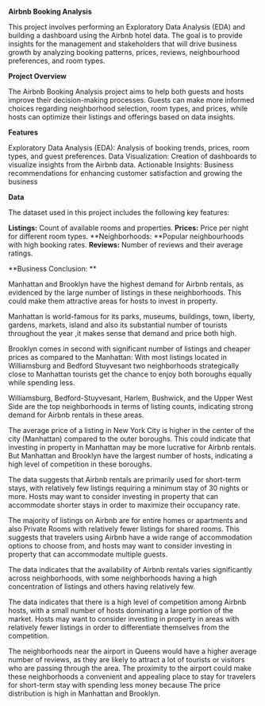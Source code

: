 **Airbnb Booking Analysis**

This project involves performing an Exploratory Data Analysis (EDA) and building a dashboard using the Airbnb hotel data. The goal is to provide insights for the management and stakeholders that will drive business growth by analyzing booking patterns, prices, reviews, neighbourhood preferences, and room types.

**Project Overview**

The Airbnb Booking Analysis project aims to help both guests and hosts improve their decision-making processes. Guests can make more informed choices regarding neighborhood selection, room types, and prices, while hosts can optimize their listings and offerings based on data insights.

**Features**

Exploratory Data Analysis (EDA): Analysis of booking trends, prices, room types, and guest preferences.
Data Visualization: Creation of dashboards to visualize insights from the Airbnb data.
Actionable Insights: Business recommendations for enhancing customer satisfaction and growing the business

****Data****

The dataset used in this project includes the following key features:

**Listings:** Count of available rooms and properties.
**Prices:** Price per night for different room types.
**Neighborhoods: **Popular neighbourhoods with high booking rates.
**Reviews:** Number of reviews and their average ratings.

**Business Conclusion: **

Manhattan and Brooklyn have the highest demand for Airbnb rentals, as evidenced by the large number of listings in these neighborhoods. This could make them attractive areas for hosts to invest in property.

Manhattan is world-famous for its parks, museums, buildings, town, liberty, gardens, markets, island and also its substantial number of tourists throughout the year ,it makes sense that demand and price both high.

Brooklyn comes in second with significant number of listings and cheaper prices as compared to the Manhattan: With most listings located in Williamsburg and Bedford Stuyvesant two neighborhoods strategically close to Manhattan tourists get the chance to enjoy both boroughs equally while spending less.

Williamsburg, Bedford-Stuyvesant, Harlem, Bushwick, and the Upper West Side are the top neighborhoods in terms of listing counts, indicating strong demand for Airbnb rentals in these areas.

The average price of a listing in New York City is higher in the center of the city (Manhattan) compared to the outer boroughs. This could indicate that investing in property in Manhattan may be more lucrative for Airbnb rentals. But Manhattan and Brooklyn have the largest number of hosts, indicating a high level of competition in these boroughs.

The data suggests that Airbnb rentals are primarily used for short-term stays, with relatively few listings requiring a minimum stay of 30 nights or more. Hosts may want to consider investing in property that can accommodate shorter stays in order to maximize their occupancy rate.

The majority of listings on Airbnb are for entire homes or apartments and also Private Rooms with relatively fewer listings for shared rooms. This suggests that travelers using Airbnb have a wide range of accommodation options to choose from, and hosts may want to consider investing in property that can accommodate multiple guests.

The data indicates that the availability of Airbnb rentals varies significantly across neighborhoods, with some neighborhoods having a high concentration of listings and others having relatively few.

The data indicates that there is a high level of competition among Airbnb hosts, with a small number of hosts dominating a large portion of the market. Hosts may want to consider investing in property in areas with relatively fewer listings in order to differentiate themselves from the competition.

The neighborhoods near the airport in Queens would have a higher average number of reviews, as they are likely to attract a lot of tourists or visitors who are passing through the area. The proximity to the airport could make these neighborhoods a convenient and appealing place to stay for travelers for short-term stay with spending less money because The price distribution is high in Manhattan and Brooklyn.

